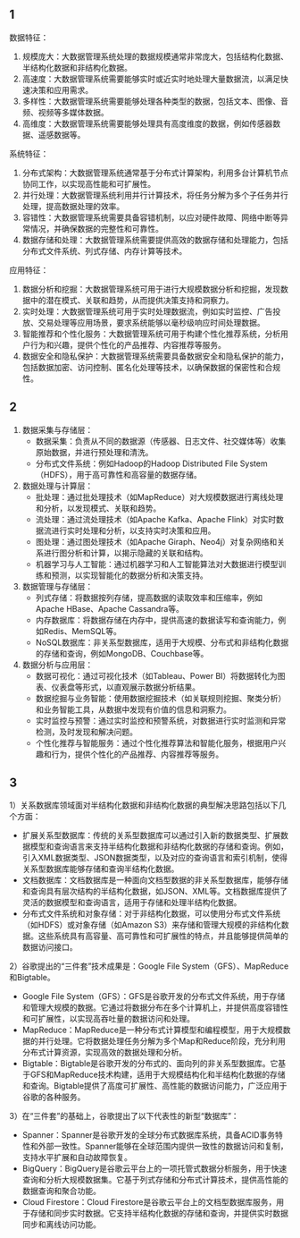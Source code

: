 ## 1

数据特征：

1. 规模庞大：大数据管理系统处理的数据规模通常非常庞大，包括结构化数据、半结构化数据和非结构化数据。
2. 高速度：大数据管理系统需要能够实时或近实时地处理大量数据流，以满足快速决策和应用需求。
3. 多样性：大数据管理系统需要能够处理各种类型的数据，包括文本、图像、音频、视频等多媒体数据。
4. 高维度：大数据管理系统需要能够处理具有高度维度的数据，例如传感器数据、遥感数据等。

系统特征：

1. 分布式架构：大数据管理系统通常基于分布式计算架构，利用多台计算机节点协同工作，以实现高性能和可扩展性。
2. 并行处理：大数据管理系统利用并行计算技术，将任务分解为多个子任务并行处理，提高数据处理的效率。
3. 容错性：大数据管理系统需要具备容错机制，以应对硬件故障、网络中断等异常情况，并确保数据的完整性和可靠性。
4. 数据存储和处理：大数据管理系统需要提供高效的数据存储和处理能力，包括分布式文件系统、列式存储、内存计算等技术。

应用特征：

1. 数据分析和挖掘：大数据管理系统可用于进行大规模数据分析和挖掘，发现数据中的潜在模式、关联和趋势，从而提供决策支持和洞察力。
2. 实时处理：大数据管理系统可用于实时处理数据流，例如实时监控、广告投放、交易处理等应用场景，要求系统能够以毫秒级响应时间处理数据。
3. 智能推荐和个性化服务：大数据管理系统可用于构建个性化推荐系统，分析用户行为和兴趣，提供个性化的产品推荐、内容推荐等服务。
4. 数据安全和隐私保护：大数据管理系统需要具备数据安全和隐私保护的能力，包括数据加密、访问控制、匿名化处理等技术，以确保数据的保密性和合规性。



## 2

1. 数据采集与存储层：
   - 数据采集：负责从不同的数据源（传感器、日志文件、社交媒体等）收集原始数据，并进行预处理和清洗。
   - 分布式文件系统：例如Hadoop的Hadoop Distributed File System（HDFS），用于高可靠性和高容量的数据存储。
2. 数据处理与计算层：
   - 批处理：通过批处理技术（如MapReduce）对大规模数据进行离线处理和分析，以发现模式、关联和趋势。
   - 流处理：通过流处理技术（如Apache Kafka、Apache Flink）对实时数据流进行实时处理和分析，以支持实时决策和应用。
   - 图处理：通过图处理技术（如Apache Giraph、Neo4j）对复杂网络和关系进行图分析和计算，以揭示隐藏的关联和结构。
   - 机器学习与人工智能：通过机器学习和人工智能算法对大数据进行模型训练和预测，以实现智能化的数据分析和决策支持。
3. 数据管理与存储层：
   - 列式存储：将数据按列存储，提高数据的读取效率和压缩率，例如Apache HBase、Apache Cassandra等。
   - 内存数据库：将数据存储在内存中，提供高速的数据读写和查询能力，例如Redis、MemSQL等。
   - NoSQL数据库：非关系型数据库，适用于大规模、分布式和非结构化数据的存储和查询，例如MongoDB、Couchbase等。
4. 数据分析与应用层：
   - 数据可视化：通过可视化技术（如Tableau、Power BI）将数据转化为图表、仪表盘等形式，以直观展示数据分析结果。
   - 数据挖掘与业务智能：使用数据挖掘技术（如关联规则挖掘、聚类分析）和业务智能工具，从数据中发现有价值的信息和洞察力。
   - 实时监控与预警：通过实时监控和预警系统，对数据进行实时监测和异常检测，及时发现和解决问题。
   - 个性化推荐与智能服务：通过个性化推荐算法和智能化服务，根据用户兴趣和行为，提供个性化的产品推荐、内容推荐等服务。

## 3

1）关系数据库领域面对半结构化数据和非结构化数据的典型解决思路包括以下几个方面：

- 扩展关系型数据库：传统的关系型数据库可以通过引入新的数据类型、扩展数据模型和查询语言来支持半结构化数据和非结构化数据的存储和查询。例如，引入XML数据类型、JSON数据类型，以及对应的查询语言和索引机制，使得关系型数据库能够存储和查询半结构化数据。
- 文档数据库：文档数据库是一种面向文档型数据的非关系型数据库，能够存储和查询具有层次结构的半结构化数据，如JSON、XML等。文档数据库提供了灵活的数据模型和查询语言，适用于存储和处理半结构化数据。
- 分布式文件系统和对象存储：对于非结构化数据，可以使用分布式文件系统（如HDFS）或对象存储（如Amazon S3）来存储和管理大规模的非结构化数据。这些系统具有高容量、高可靠性和可扩展性的特点，并且能够提供简单的数据访问接口。

2）谷歌提出的“三件套”技术成果是：Google File System（GFS）、MapReduce和Bigtable。

- Google File System（GFS）：GFS是谷歌开发的分布式文件系统，用于存储和管理大规模的数据。它通过将数据分布在多个计算机上，并提供高度容错性和可扩展性，以实现高吞吐量的数据访问和处理。
- MapReduce：MapReduce是一种分布式计算模型和编程模型，用于大规模数据的并行处理。它将数据处理任务分解为多个Map和Reduce阶段，充分利用分布式计算资源，实现高效的数据处理和分析。
- Bigtable：Bigtable是谷歌开发的分布式的、面向列的非关系型数据库。它基于GFS和MapReduce技术构建，适用于大规模结构化和半结构化数据的存储和查询。Bigtable提供了高度可扩展性、高性能的数据访问能力，广泛应用于谷歌的各种服务。

3）在“三件套”的基础上，谷歌提出了以下代表性的新型“数据库”：

- Spanner：Spanner是谷歌开发的全球分布式数据库系统，具备ACID事务特性和外部一致性。Spanner能够在全球范围内提供一致性的数据访问和复制，支持水平扩展和自动故障恢复。
- BigQuery：BigQuery是谷歌云平台上的一项托管式数据分析服务，用于快速查询和分析大规模数据集。它基于列式存储和分布式计算技术，提供高性能的数据查询和聚合功能。
- Cloud Firestore：Cloud Firestore是谷歌云平台上的文档型数据库服务，用于存储和同步实时数据。它支持半结构化数据的存储和查询，并提供实时数据同步和离线访问功能。
